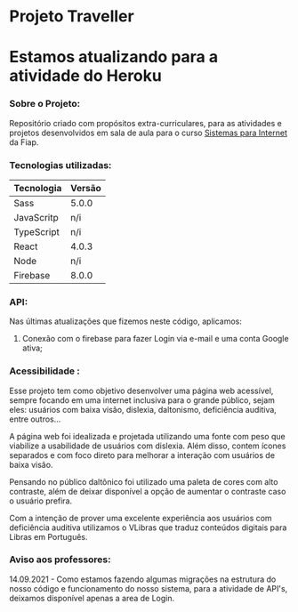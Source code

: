 # Projeto Traveller

# Estamos atualizando para a atividade do Heroku

### Sobre o Projeto:

Repositório criado com propósitos extra-curriculares, para as atividades e projetos desenvolvidos em sala de aula para o curso [Sistemas para Internet]() da Fiap.

### Tecnologias utilizadas:

Tecnologia   | Versão
------------ | ------
Sass         | 5.0.0
JavaScritp   | n/i
TypeScript   | n/i
React        | 4.0.3
Node         | n/i
Firebase     | 8.0.0

### API:

Nas últimas atualizações que fizemos neste código, aplicamos:

1. Conexão com o firebase para fazer Login via e-mail e uma conta Google ativa;

### Acessibilidade :

Esse projeto tem como objetivo desenvolver uma página web acessível, sempre focando em uma internet inclusiva para o grande público, sejam eles: usuários com baixa visão, dislexia, daltonismo, deficiência auditiva, entre outros...

A página web foi idealizada e projetada utilizando uma fonte com peso que viabilize a usabilidade de usuários com dislexia. Além disso, contem ícones separados e com foco direto para melhorar a interação com usuários de baixa visão. 

Pensando no público daltônico foi utilizado uma paleta de cores com alto contraste, além de deixar disponível a opção de aumentar o contraste caso o usuário prefira. 

Com a intenção de prover uma excelente experiência aos usuários com deficiência auditiva utilizamos o VLibras que traduz conteúdos digitais para Libras em Português.

### Aviso aos professores:

14.09.2021 - Como estamos fazendo algumas migrações na estrutura do nosso código e funcionamento do nosso sistema, para a atividade de API's, deixamos disponível apenas a area de Login.